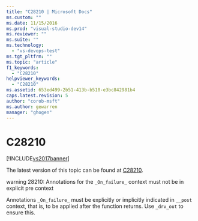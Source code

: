 ```yaml
---
title: "C28210 | Microsoft Docs"
ms.custom: ""
ms.date: 11/15/2016
ms.prod: "visual-studio-dev14"
ms.reviewer: ""
ms.suite: ""
ms.technology: 
  - "vs-devops-test"
ms.tgt_pltfrm: ""
ms.topic: "article"
f1_keywords: 
  - "C28210"
helpviewer_keywords: 
  - "C28210"
ms.assetid: 653ed499-2b51-413b-b510-e3bc842981b4
caps.latest.revision: 5
author: "corob-msft"
ms.author: gewarren
manager: "ghogen"
---
```

# C28210
[!INCLUDE[vs2017banner](../includes/vs2017banner.md)]

The latest version of this topic can be found at [C28210](https://docs.microsoft.com/visualstudio/code-quality/c28210).  
  
warning 28210: Annotations for the `_On_failure_` context must not be in explicit pre context  
  
 Annotations `_On_failure_` must be explicitly or implicitly indicated in `__post` context, that is, to be applied after the function returns.  Use `_drv_out` to ensure this.



